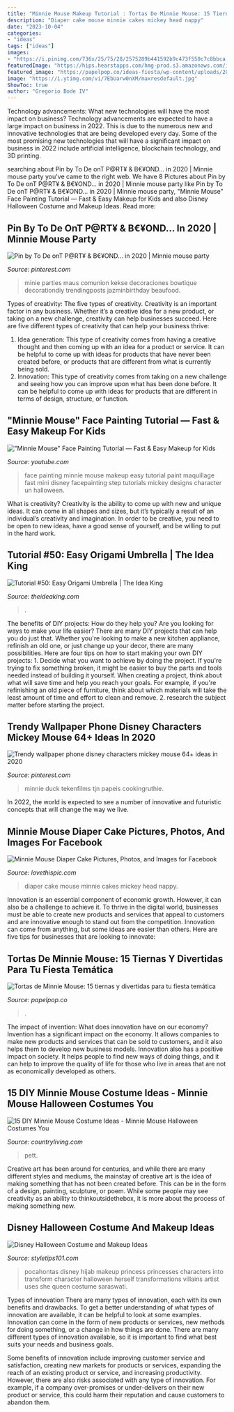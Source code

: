 ```yaml
---
title: "Minnie Mouse Makeup Tutorial : Tortas De Minnie Mouse: 15 Tiernas Y Divertidas Para Tu Fiesta Temática"
description: "Diaper cake mouse minnie cakes mickey head nappy"
date: "2023-10-04"
categories:
- "ideas"
tags: ["ideas"]
images:
- "https://i.pinimg.com/736x/25/75/28/2575289b441592b9c473f550c7c8bbca.jpg"
featuredImage: "https://hips.hearstapps.com/hmg-prod.s3.amazonaws.com/images/little-minnie-costume-1562215531.jpg?crop=1xw:0.999375xh;center,top&amp;resize=480:*"
featured_image: "https://papelpop.co/ideas-fiesta/wp-content/uploads/2019/02/torta-de-minie-bebe.jpg"
image: "https://i.ytimg.com/vi/7EbUarw0nXM/maxresdefault.jpg"
ShowToc: true
author: "Gregorio Bode IV"
---
```



Technology advancements: What new technologies will have the most impact on business?
Technology advancements are expected to have a large impact on business in 2022. This is due to the numerous new and innovative technologies that are being developed every day. Some of the most promising new technologies that will have a significant impact on business in 2022 include artificial intelligence, blockchain technology, and 3D printing.

	

		
searching about Pin by To De onT P@RT¥ &amp; B€¥OND... in 2020 | Minnie mouse party you've came to the right web. We have 8 Pictures about Pin by To De onT P@RT¥ &amp; B€¥OND... in 2020 | Minnie mouse party like Pin by To De onT P@RT¥ &amp; B€¥OND... in 2020 | Minnie mouse party, &quot;Minnie Mouse&quot; Face Painting Tutorial — Fast &amp; Easy Makeup for Kids and also Disney Halloween Costume and Makeup Ideas. Read more:
		
    
## Pin By To De OnT P@RT¥ &amp; B€¥OND... In 2020 | Minnie Mouse Party

<img loading=lazy src="https://i.pinimg.com/originals/e9/24/96/e9249625a417e41760026f785acf0f72.jpg" onerror="this.onerror=null;this.src='https://tse1.mm.bing.net/th?id=OIP.mxuwrQHxnhvPl0_fzCfgMQHaJ3&amp;pid=15.1';" alt="Pin by To De onT P@RT¥ &amp; B€¥OND... in 2020 | Minnie mouse party">

_Source: pinterest.com_

>minie parties maus comunion kekse decoraciones bowtique decorationdiy trendingposts jazminbirthday beaufood. 

	

Types of creativity: The five types of creativity.
Creativity is an important factor in any business. Whether it’s a creative idea for a new product, or taking on a new challenge, creativity can help businesses succeed. Here are five different types of creativity that can help your business thrive: 
1. Idea generation: This type of creativity comes from having a creative thought and then coming up with an idea for a product or service. It can be helpful to come up with ideas for products that have never been created before, or products that are different from what is currently being sold. 
2. Innovation: This type of creativity comes from taking on a new challenge and seeing how you can improve upon what has been done before. It can be helpful to come up with ideas for products that are different in terms of design, structure, or function. 

    
## &quot;Minnie Mouse&quot; Face Painting Tutorial — Fast &amp; Easy Makeup For Kids

<img loading=lazy src="https://i.ytimg.com/vi/7EbUarw0nXM/maxresdefault.jpg" onerror="this.onerror=null;this.src='https://tse4.mm.bing.net/th?id=OIP.Z9VpbM3K_EOuv5xqzgTP-gHaEK&amp;pid=15.1';" alt="&quot;Minnie Mouse&quot; Face Painting Tutorial — Fast &amp; Easy Makeup for Kids">

_Source: youtube.com_

>face painting minnie mouse makeup easy tutorial paint maquillage fast mini disney facepainting step tutorials mickey designs character un halloween. 

	

What is creativity?
Creativity is the ability to come up with new and unique ideas. It can come in all shapes and sizes, but it’s typically a result of an individual’s creativity and imagination. In order to be creative, you need to be open to new ideas, have a good sense of yourself, and be willing to put in the hard work.

    
## Tutorial #50: Easy Origami Umbrella | The Idea King

<img loading=lazy src="https://2.bp.blogspot.com/-3M6Lz-YypNU/WjIWpND7_iI/AAAAAAAAjEY/SVpRdLNcF6cLM9Lnpx5hnhCTBn3dxLEQQCLcBGAs/s1600/IMG_8857.jpg" onerror="this.onerror=null;this.src='https://tse4.mm.bing.net/th?id=OIP.sHNA4qZUD6ibYVnEl3vNEgHaFj&amp;pid=15.1';" alt="Tutorial #50: Easy Origami Umbrella | The Idea King">

_Source: theideaking.com_

>. 

	

The benefits of DIY projects: How do they help you?
Are you looking for ways to make your life easier? There are many DIY projects that can help you do just that. Whether you're looking to make a new kitchen appliance, refinish an old one, or just change up your decor, there are many possibilities. Here are four tips on how to start making your own DIY projects: 1. Decide what you want to achieve by doing the project. If you're trying to fix something broken, it might be easier to buy the parts and tools needed instead of building it yourself. When creating a project, think about what will save time and help you reach your goals. For example, if you're refinishing an old piece of furniture, think about which materials will take the least amount of time and effort to clean and remove. 2. research the subject matter before starting the project.

    
## Trendy Wallpaper Phone Disney Characters Mickey Mouse 64+ Ideas In 2020

<img loading=lazy src="https://i.pinimg.com/736x/25/75/28/2575289b441592b9c473f550c7c8bbca.jpg" onerror="this.onerror=null;this.src='https://tse1.mm.bing.net/th?id=OIP.uxJ8FEIC4TaPH530DhnqAAAAAA&amp;pid=15.1';" alt="Trendy wallpaper phone disney characters mickey mouse 64+ ideas in 2020">

_Source: pinterest.com_

>minnie duck tekenfilms tjn papeis cookingruthie. 

	

In 2022, the world is expected to see a number of innovative and futuristic concepts that will change the way we live.

    
## Minnie Mouse Diaper Cake Pictures, Photos, And Images For Facebook

<img loading=lazy src="http://www.lovethispic.com/uploaded_images/221679-Minnie-Mouse-Diaper-Cake.jpg" onerror="this.onerror=null;this.src='https://tse1.mm.bing.net/th?id=OIP.idMWhbBfJd8M9QD50CTX-gHaJ3&amp;pid=15.1';" alt="Minnie Mouse Diaper Cake Pictures, Photos, and Images for Facebook">

_Source: lovethispic.com_

>diaper cake mouse minnie cakes mickey head nappy. 

	

Innovation is an essential component of economic growth. However, it can also be a challenge to achieve it. To thrive in the digital world, businesses must be able to create new products and services that appeal to customers and are innovative enough to stand out from the competition. Innovation can come from anything, but some ideas are easier than others. Here are five tips for businesses that are looking to innovate:

    
## Tortas De Minnie Mouse: 15 Tiernas Y Divertidas Para Tu Fiesta Temática

<img loading=lazy src="https://papelpop.co/ideas-fiesta/wp-content/uploads/2019/02/torta-de-minie-bebe.jpg" onerror="this.onerror=null;this.src='https://tse3.mm.bing.net/th?id=OIP.HYVFDQ1vwr_4POtF_U1yFQHaHa&amp;pid=15.1';" alt="Tortas de Minnie Mouse: 15 tiernas y divertidas para tu fiesta temática">

_Source: papelpop.co_

>. 

	

The impact of invention: What does innovation have on our economy?
Invention has a significant impact on the economy. It allows companies to make new products and services that can be sold to customers, and it also helps them to develop new business models. Innovation also has a positive impact on society. It helps people to find new ways of doing things, and it can help to improve the quality of life for those who live in areas that are not as economically developed as others.

    
## 15 DIY Minnie Mouse Costume Ideas - Minnie Mouse Halloween Costumes You

<img loading=lazy src="https://hips.hearstapps.com/hmg-prod.s3.amazonaws.com/images/little-minnie-costume-1562215531.jpg?crop=1xw:0.999375xh;center,top&amp;resize=480:*" onerror="this.onerror=null;this.src='https://tse1.mm.bing.net/th?id=OIP.xNg6uhbT--uAd2jmKEDscAHaLH&amp;pid=15.1';" alt="15 DIY Minnie Mouse Costume Ideas - Minnie Mouse Halloween Costumes You">

_Source: countryliving.com_

>pett. 

	

Creative art has been around for centuries, and while there are many different styles and mediums, the mainstay of creative art is the idea of making something that has not been created before. This can be in the form of a design, painting, sculpture, or poem. While some people may see creativity as an ability to thinkoutsidethebox, it is more about the process of making something new.

    
## Disney Halloween Costume And Makeup Ideas

<img loading=lazy src="https://styletips101.com/wp-content/uploads/2016/09/Pocahontas-Pocahontas.jpg" onerror="this.onerror=null;this.src='https://tse2.mm.bing.net/th?id=OIP.hiJCkY5VjA56kBKnW23NQAHaHa&amp;pid=15.1';" alt="Disney Halloween Costume and Makeup Ideas">

_Source: styletips101.com_

>pocahontas disney hijab makeup princess princesses characters into transform character halloween herself transformations villains artist uses she queen costume saraswati. 

	

Types of innovation
There are many types of innovation, each with its own benefits and drawbacks. To get a better understanding of what types of innovation are available, it can be helpful to look at some examples. 
Innovation can come in the form of new products or services, new methods for doing something, or a change in how things are done. There are many different types of innovation available, so it is important to find what best suits your needs and business goals. 

Some benefits of innovation include improving customer service and satisfaction, creating new markets for products or services, expanding the reach of an existing product or service, and increasing productivity. However, there are also risks associated with any type of innovation. For example, if a company over-promises or under-delivers on their new product or service, this could harm their reputation and cause customers to abandon them.

